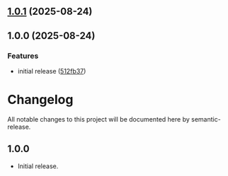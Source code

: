 ## [1.0.1](https://github.com/thesadzzad/penguinui/compare/v1.0.0...v1.0.1) (2025-08-24)

## 1.0.0 (2025-08-24)


### Features

* initial release ([512fb37](https://github.com/thesadzzad/penguinui/commit/512fb37540f6e6e5dd0291e58a2757276902f9b7))

# Changelog

All notable changes to this project will be documented here by semantic-release.

## 1.0.0

- Initial release.
